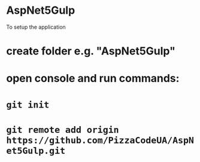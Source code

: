 # AspNet5Gulp

To setup the application

# create folder e.g. "AspNet5Gulp" 
# open console and run commands:
# ```git init```
# ```git remote add origin https://github.com/PizzaCodeUA/AspNet5Gulp.git```
